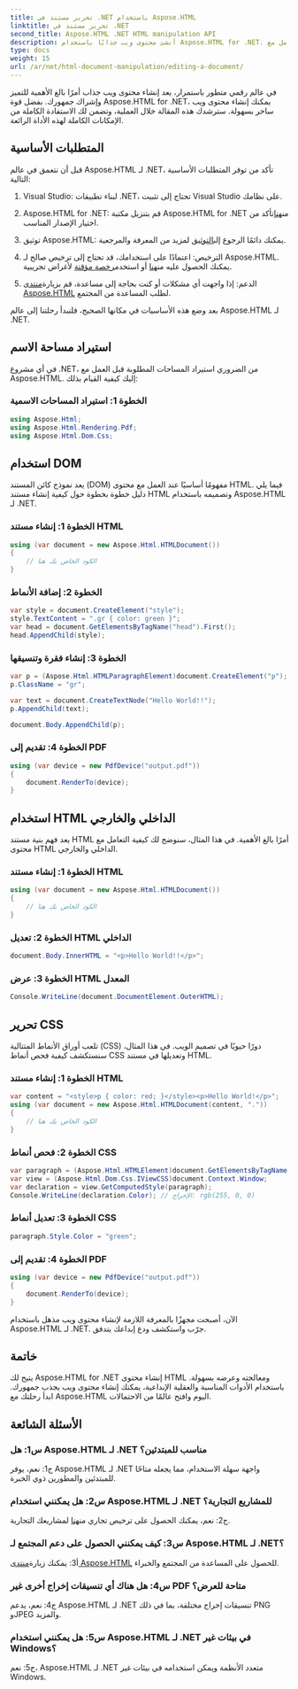 ```yaml
---
title: تحرير مستند في .NET باستخدام Aspose.HTML
linktitle: تحرير مستند في .NET
second_title: Aspose.HTML .NET HTML manipulation API
description: أنشئ محتوى ويب جذابًا باستخدام Aspose.HTML for .NET. تعرّف على كيفية التعامل مع HTML وCSS والمزيد.
type: docs
weight: 15
url: /ar/net/html-document-manipulation/editing-a-document/
---
```


في عالم رقمي متطور باستمرار، يعد إنشاء محتوى ويب جذاب أمرًا بالغ الأهمية للتميز وإشراك جمهورك. بفضل قوة Aspose.HTML for .NET، يمكنك إنشاء محتوى ويب ساحر بسهولة. سترشدك هذه المقالة خلال العملية، وتضمن لك الاستفادة الكاملة من الإمكانات الكاملة لهذه الأداة الرائعة.

## المتطلبات الأساسية

قبل أن نتعمق في عالم Aspose.HTML لـ .NET، تأكد من توفر المتطلبات الأساسية التالية:

1. Visual Studio: لبناء تطبيقات .NET، تحتاج إلى تثبيت Visual Studio على نظامك.

2. Aspose.HTML for .NET: قم بتنزيل مكتبة Aspose.HTML for .NET من[هنا](https://releases.aspose.com/html/net/)تأكد من اختيار الإصدار المناسب.

3.  توثيق Aspose.HTML: يمكنك دائمًا الرجوع إلى[التوثيق](https://reference.aspose.com/html/net/) لمزيد من المعرفة والمرجعية.

4.  الترخيص: اعتمادًا على استخدامك، قد تحتاج إلى ترخيص صالح لـ Aspose.HTML. يمكنك الحصول عليه من[هنا](https://purchase.aspose.com/buy) أو استخدم[رخصة مؤقتة](https://purchase.aspose.com/temporary-license/) لأغراض تجريبية.

5.  الدعم: إذا واجهت أي مشكلات أو كنت بحاجة إلى مساعدة، قم بزيارة[منتدى Aspose.HTML](https://forum.aspose.com/) لطلب المساعدة من المجتمع.

بعد وضع هذه الأساسيات في مكانها الصحيح، فلنبدأ رحلتنا إلى عالم Aspose.HTML لـ .NET.

## استيراد مساحة الاسم

في أي مشروع .NET، من الضروري استيراد المساحات المطلوبة قبل العمل مع Aspose.HTML. إليك كيفية القيام بذلك:

### الخطوة 1: استيراد المساحات الاسمية

```csharp
using Aspose.Html;
using Aspose.Html.Rendering.Pdf;
using Aspose.Html.Dom.Css;
```

## استخدام DOM

يعد نموذج كائن المستند (DOM) مفهومًا أساسيًا عند العمل مع محتوى HTML. فيما يلي دليل خطوة بخطوة حول كيفية إنشاء مستند HTML وتصميمه باستخدام Aspose.HTML لـ .NET.

### الخطوة 1: إنشاء مستند HTML

```csharp
using (var document = new Aspose.Html.HTMLDocument())
{
    // الكود الخاص بك هنا
}
```

### الخطوة 2: إضافة الأنماط

```csharp
var style = document.CreateElement("style");
style.TextContent = ".gr { color: green }";
var head = document.GetElementsByTagName("head").First();
head.AppendChild(style);
```

### الخطوة 3: إنشاء فقرة وتنسيقها

```csharp
var p = (Aspose.Html.HTMLParagraphElement)document.CreateElement("p");
p.ClassName = "gr";

var text = document.CreateTextNode("Hello World!!");
p.AppendChild(text);

document.Body.AppendChild(p);
```

### الخطوة 4: تقديم إلى PDF

```csharp
using (var device = new PdfDevice("output.pdf"))
{
    document.RenderTo(device);
}
```

## استخدام HTML الداخلي والخارجي

يعد فهم بنية مستند HTML أمرًا بالغ الأهمية. في هذا المثال، سنوضح لك كيفية التعامل مع محتوى HTML الداخلي والخارجي.

### الخطوة 1: إنشاء مستند HTML

```csharp
using (var document = new Aspose.Html.HTMLDocument())
{
    // الكود الخاص بك هنا
}
```

### الخطوة 2: تعديل HTML الداخلي

```csharp
document.Body.InnerHTML = "<p>Hello World!!</p>";
```

### الخطوة 3: عرض HTML المعدل

```csharp
Console.WriteLine(document.DocumentElement.OuterHTML);
```

## تحرير CSS

تلعب أوراق الأنماط المتتالية (CSS) دورًا حيويًا في تصميم الويب. في هذا المثال، سنستكشف كيفية فحص أنماط CSS وتعديلها في مستند HTML.

### الخطوة 1: إنشاء مستند HTML

```csharp
var content = "<style>p { color: red; }</style><p>Hello World!</p>";
using (var document = new Aspose.Html.HTMLDocument(content, "."))
{
    // الكود الخاص بك هنا
}
```

### الخطوة 2: فحص أنماط CSS

```csharp
var paragraph = (Aspose.Html.HTMLElement)document.GetElementsByTagName("p").First();
var view = (Aspose.Html.Dom.Css.IViewCSS)document.Context.Window;
var declaration = view.GetComputedStyle(paragraph);
Console.WriteLine(declaration.Color); // الإخراج: rgb(255, 0, 0)
```

### الخطوة 3: تعديل أنماط CSS

```csharp
paragraph.Style.Color = "green";
```

### الخطوة 4: تقديم إلى PDF

```csharp
using (var device = new PdfDevice("output.pdf"))
{
    document.RenderTo(device);
}
```

الآن، أصبحت مجهزًا بالمعرفة اللازمة لإنشاء محتوى ويب مذهل باستخدام Aspose.HTML لـ .NET. جرّب واستكشف ودع إبداعك يتدفق.

## خاتمة

يتيح لك Aspose.HTML for .NET إنشاء محتوى HTML ومعالجته وعرضه بسهولة. باستخدام الأدوات المناسبة والعقلية الإبداعية، يمكنك إنشاء محتوى ويب يجذب جمهورك. ابدأ رحلتك مع Aspose.HTML اليوم وافتح عالمًا من الاحتمالات.

## الأسئلة الشائعة

### س1: هل Aspose.HTML لـ .NET مناسب للمبتدئين؟

ج1: نعم، يوفر Aspose.HTML لـ .NET واجهة سهلة الاستخدام، مما يجعله متاحًا للمبتدئين والمطورين ذوي الخبرة.

### س2: هل يمكنني استخدام Aspose.HTML لـ .NET للمشاريع التجارية؟

 ج2: نعم، يمكنك الحصول على ترخيص تجاري من[هنا](https://purchase.aspose.com/buy) لمشاريعك التجارية.

### س3: كيف يمكنني الحصول على دعم المجتمع لـ Aspose.HTML لـ .NET؟

 أ3: يمكنك زيارة[منتدى Aspose.HTML](https://forum.aspose.com/) للحصول على المساعدة من المجتمع والخبراء.

### س4: هل هناك أي تنسيقات إخراج أخرى غير PDF متاحة للعرض؟

ج4: نعم، يدعم Aspose.HTML لـ .NET تنسيقات إخراج مختلفة، بما في ذلك PNG وJPEG والمزيد.

### س5: هل يمكنني استخدام Aspose.HTML لـ .NET في بيئات غير Windows؟

ج5: نعم، Aspose.HTML لـ .NET متعدد الأنظمة ويمكن استخدامه في بيئات غير Windows.